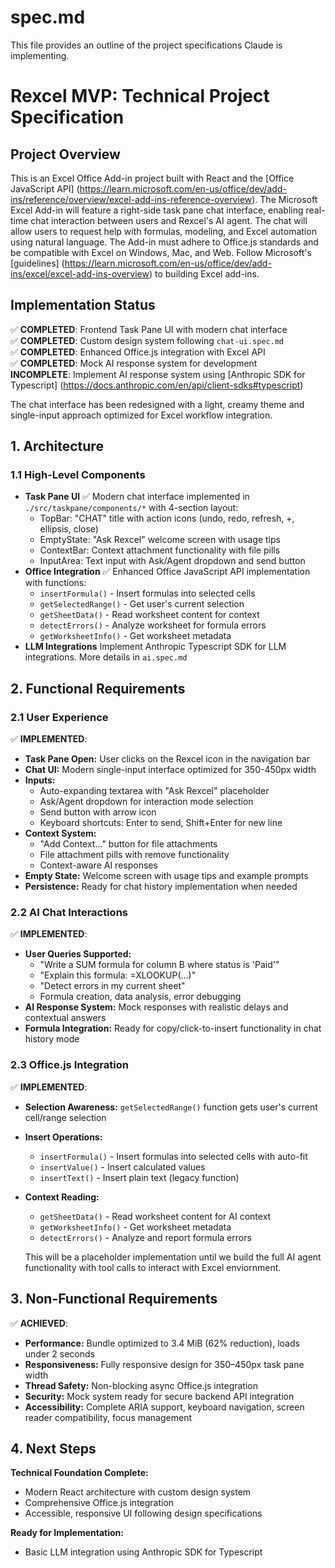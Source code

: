 # spec.md

This file provides an outline of the project specifications Claude is implementing.

# Rexcel MVP: Technical Project Specification

## Project Overview

This is an Excel Office Add-in project built with React and the [Office JavaScript API] (https://learn.microsoft.com/en-us/office/dev/add-ins/reference/overview/excel-add-ins-reference-overview). The Microsoft Excel Add-in will feature a right-side task pane chat interface, enabling real-time chat interaction between users and Rexcel's AI agent. The chat will allow users to request help with formulas, modeling, and Excel automation using natural language. The Add-in must adhere to Office.js standards and be compatible with Excel on Windows, Mac, and Web. Follow Microsoft's [guidelines] (https://learn.microsoft.com/en-us/office/dev/add-ins/excel/excel-add-ins-overview) to building Excel add-ins.

## Implementation Status

✅ **COMPLETED**: Frontend Task Pane UI with modern chat interface  
✅ **COMPLETED**: Custom design system following `chat-ui.spec.md`  
✅ **COMPLETED**: Enhanced Office.js integration with Excel API  
✅ **COMPLETED**: Mock AI response system for development  
**INCOMPLETE**: Implement AI response system using [Anthropic SDK for Typescript] (https://docs.anthropic.com/en/api/client-sdks#typescript)

The chat interface has been redesigned with a light, creamy theme and single-input approach optimized for Excel workflow integration.

## 1. Architecture

### 1.1 High-Level Components

- **Task Pane UI** ✅ Modern chat interface implemented in `./src/taskpane/components/*` with 4-section layout:
  - TopBar: "CHAT" title with action icons (undo, redo, refresh, +, ellipsis, close)
  - EmptyState: "Ask Rexcel" welcome screen with usage tips
  - ContextBar: Context attachment functionality with file pills
  - InputArea: Text input with Ask/Agent dropdown and send button
- **Office Integration** ✅ Enhanced Office JavaScript API implementation with functions:
  - `insertFormula()` - Insert formulas into selected cells
  - `getSelectedRange()` - Get user's current selection
  - `getSheetData()` - Read worksheet content for context
  - `detectErrors()` - Analyze worksheet for formula errors
  - `getWorksheetInfo()` - Get worksheet metadata
- **LLM Integrations** Implement Anthropic Typescript SDK for LLM integrations. More details in `ai.spec.md`

## 2. Functional Requirements

### 2.1 User Experience

✅ **IMPLEMENTED**:

- **Task Pane Open:** User clicks on the Rexcel icon in the navigation bar
- **Chat UI:** Modern single-input interface optimized for 350-450px width
- **Inputs:**
  - Auto-expanding textarea with "Ask Rexcel" placeholder
  - Ask/Agent dropdown for interaction mode selection
  - Send button with arrow icon
  - Keyboard shortcuts: Enter to send, Shift+Enter for new line
- **Context System:**
  - "Add Context..." button for file attachments
  - File attachment pills with remove functionality
  - Context-aware AI responses
- **Empty State:** Welcome screen with usage tips and example prompts
- **Persistence:** Ready for chat history implementation when needed

### 2.2 AI Chat Interactions

✅ **IMPLEMENTED**:

- **User Queries Supported:**
  - "Write a SUM formula for column B where status is 'Paid'"
  - "Explain this formula: =XLOOKUP(...)"
  - "Detect errors in my current sheet"
  - Formula creation, data analysis, error debugging
- **AI Response System:** Mock responses with realistic delays and contextual answers
- **Formula Integration:** Ready for copy/click-to-insert functionality in chat history mode

### 2.3 Office.js Integration

✅ **IMPLEMENTED**:

- **Selection Awareness:** `getSelectedRange()` function gets user's current cell/range selection
- **Insert Operations:**
  - `insertFormula()` - Insert formulas into selected cells with auto-fit
  - `insertValue()` - Insert calculated values
  - `insertText()` - Insert plain text (legacy function)
- **Context Reading:**
  - `getSheetData()` - Read worksheet content for AI context
  - `getWorksheetInfo()` - Get worksheet metadata
  - `detectErrors()` - Analyze and report formula errors

  This will be a placeholder implementation until we build the full AI agent functionality with tool calls to interact with Excel enviornment.

## 3. Non-Functional Requirements

✅ **ACHIEVED**:

- **Performance:** Bundle optimized to 3.4 MiB (62% reduction), loads under 2 seconds
- **Responsiveness:** Fully responsive design for 350–450px task pane width
- **Thread Safety:** Non-blocking async Office.js integration
- **Security:** Mock system ready for secure backend API integration
- **Accessibility:** Complete ARIA support, keyboard navigation, screen reader compatibility, focus management

## 4. Next Steps

**Technical Foundation Complete:**

- Modern React architecture with custom design system
- Comprehensive Office.js integration
- Accessible, responsive UI following design specifications

**Ready for Implementation:**

- Basic LLM integration using Anthropic SDK for Typescript
